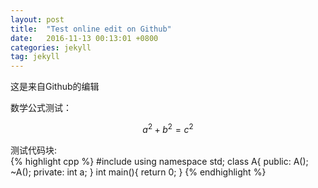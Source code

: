 ```yaml
---
layout: post
title:  "Test online edit on Github"
date:   2016-11-13 00:13:01 +0800
categories: jekyll
tag: jekyll
---
```


这是来自Github的编辑  

数学公式测试：

$$a^2 + b^2 = c^2$$

测试代码块:  
{% highlight cpp %}
#include <iostream>
using namespace std;
class A{
public:
	A();
	~A();
private:
	int a;
}
int main(){
	return 0;
}
{% endhighlight %}

